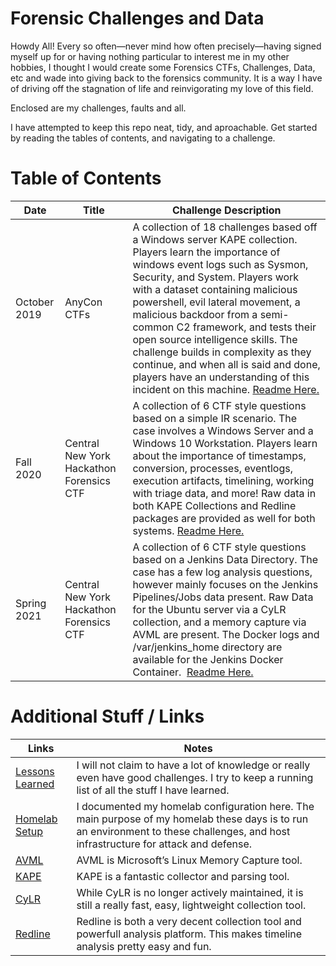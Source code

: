 # Forensic Challenges and Data

Howdy All! Every so often—never mind how often precisely—having signed myself up for or having nothing particular to interest me in my other hobbies, I thought I would create some Forensics CTFs, Challenges, Data, etc and wade into giving back to the forensics community. It is a way I have of driving off the stagnation of life and reinvigorating my love of this field.

Enclosed are my challenges, faults and all.

I have attempted to keep this repo neat, tidy, and aproachable. Get started by reading the tables of contents, and navigating to a challenge.



# Table of Contents

| Date        | Title                                    | Challenge Description                                                                                                                                                                                                                                                                                                                                                                                                                                                                     |
| ----------- | ---------------------------------------- | ----------------------------------------------------------------------------------------------------------------------------------------------------------------------------------------------------------------------------------------------------------------------------------------------------------------------------------------------------------------------------------------------------------------------------------------------------------------------------------------- |
| October 2019   | AnyCon CTFs | A collection of 18 challenges based off a Windows server KAPE collection. Players learn the importance of windows event logs such as Sysmon, Security, and System. Players work with a dataset containing malicious powershell, evil lateral movement, a malicious backdoor from a semi-common C2 framework, and tests their open source intelligence skills. The challenge builds in complexity as they continue, and when all is said and done, players have an understanding of this incident on this machine. [Readme Here.](AnyCon%20CTF/October%202019/October-AnyCon-START-HERE.md) |
| Fall 2020   | Central New York Hackathon Forensics CTF | A collection of 6 CTF style questions based on a simple IR scenario. The case involves a Windows Server and a Windows 10 Workstation. Players learn about the importance of timestamps, conversion, processes, eventlogs, execution artifacts, timelining, working with triage data, and more! Raw data in both KAPE Collections and Redline packages are provided as well for both systems. [Readme Here.](Central%20New%20York%20Hackathons/2020-Fall/2020-FORENSICS-START-HERE.md) |
| Spring 2021 | Central New York Hackathon Forensics CTF | A collection of 6 CTF style questions based on a Jenkins Data Directory. The case has a few log analysis questions, however mainly focuses on the Jenkins Pipelines/Jobs data present. Raw Data for the Ubuntu server via a CyLR collection, and a memory capture via AVML are present. The Docker logs and /var/jenkins_home directory are available for the Jenkins Docker Container.  [Readme Here.](Central%20New%20York%20Hackathons/2021-Spring/2021-SPRING-START-HERE.md)     |



# Additional Stuff / Links

| Links                                                                                               | Notes                                                                                                                                                                               |
| --------------------------------------------------------------------------------------------------- | ----------------------------------------------------------------------------------------------------------------------------------------------------------------------------------- |
| [Lessons Learned](Lessons_learned.md)                                                            | I will not claim to have a lot of knowledge or really even have good challenges. I try to keep a running list of all the stuff I have learned.                                      |
| [Homelab Setup](https://medium.com/@liamcs98/functional-proxmox-homelab-framework-1bc7a68cc559)   | I documented my homelab configuration here. The main purpose of my homelab these days is to run an environment to these challenges, and host infrastructure for attack and defense. |
| [AVML](https://github.com/microsoft/avml)                                                         | AVML is Microsoft’s Linux Memory Capture tool.                                                                                                                                      |
| [KAPE](https://www.kroll.com/en/insights/publications/cyber/kroll-artifact-parser-extractor-kape) | KAPE is a fantastic collector and parsing tool.                                                                                                                                     |
| [CyLR](https://github.com/orlikoski/CyLR)                                                         | While CyLR is no longer actively maintained, it is still a really fast, easy, lightweight collection tool.                                                                          |
| [Redline](https://www.fireeye.com/services/freeware/redline.html)                                 | Redline is both a very decent collection tool and powerfull analysis platform. This makes timeline analysis pretty easy and fun.                                                    |